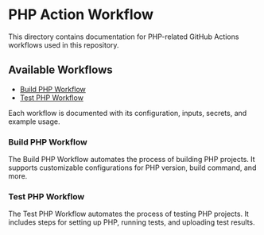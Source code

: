 # PHP Action Workflow

This directory contains documentation for PHP-related GitHub Actions workflows used in this repository.

## Available Workflows

- [Build PHP Workflow](build.md)
- [Test PHP Workflow](test.md)

Each workflow is documented with its configuration, inputs, secrets, and example usage.

### Build PHP Workflow

The Build PHP Workflow automates the process of building PHP projects. It supports customizable configurations for PHP version, build command, and more.

### Test PHP Workflow

The Test PHP Workflow automates the process of testing PHP projects. It includes steps for setting up PHP, running tests, and uploading test results.
